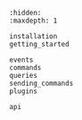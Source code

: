 ```{toctree}
:hidden:
:maxdepth: 1

installation
getting_started

events
commands
queries
sending_commands
plugins

api
```

```{include} ../../README.md

```
